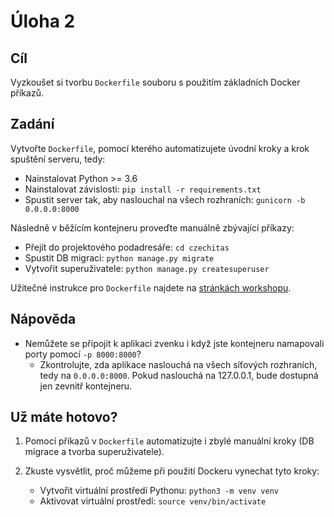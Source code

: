 # Úloha 2

## Cíl

Vyzkoušet si tvorbu `Dockerfile` souboru s použitím základních Docker příkazů.

## Zadání

Vytvořte `Dockerfile`, pomocí kterého automatizujete úvodní kroky a krok spuštění serveru, tedy:

- Nainstalovat Python >= 3.6
- Nainstalovat závislosti: `pip install -r requirements.txt`
- Spustit server tak, aby naslouchal na všech rozhraních: `gunicorn -b 0.0.0.0:8000`

Následně v běžícím kontejneru proveďte manuálně zbývající příkazy:

- Přejít do projektového podadresáře: `cd czechitas`
- Spustit DB migraci: `python manage.py migrate`
- Vytvořit superuživatele: `python manage.py createsuperuser`

Užitečné instrukce pro `Dockerfile` najdete na [stránkách workshopu](https://czechitas.orchi.page/linux/uzitecne/docker/).

## Nápověda

- Nemůžete se připojit k aplikaci zvenku i když jste kontejneru namapovali porty pomocí `-p 8000:8000`?
  - Zkontrolujte, zda aplikace naslouchá na všech síťových rozhraních, tedy na `0.0.0.0:8000`. Pokud naslouchá na 127.0.0.1, bude dostupná jen zevnitř kontejneru.

## Už máte hotovo?

1. Pomocí příkazů v `Dockerfile` automatizujte i zbylé manuální kroky (DB migrace a tvorba superuživatele).

2. Zkuste vysvětlit, proč můžeme při použití Dockeru vynechat tyto kroky:
   - Vytvořit virtuální prostředí Pythonu: `python3 -m venv venv`
   - Aktivovat virtuální prostředí: `source venv/bin/activate`
